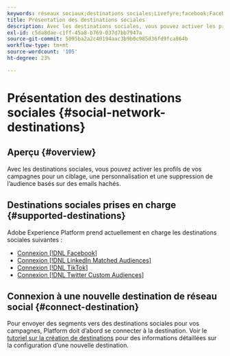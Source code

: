 ```yaml
---
keywords: réseaux sociaux;destinations sociales;Livefyre;facebook;Facebook
title: Présentation des destinations sociales
description: Avec les destinations sociales, vous pouvez activer les profils de vos campagnes pour un ciblage, une personnalisation et une suppression de l’audience basés sur des emails hachés.
exl-id: c5da8dae-c1ff-45a8-b769-037d7bb7947a
source-git-commit: 5095ba2a2c40194aac3b9b0c985d36fd9fca864b
workflow-type: tm+mt
source-wordcount: '105'
ht-degree: 23%

---
```


# Présentation des destinations sociales {#social-network-destinations}

## Aperçu {#overview}

Avec les destinations sociales, vous pouvez activer les profils de vos campagnes pour un ciblage, une personnalisation et une suppression de l’audience basés sur des emails hachés.

## Destinations sociales prises en charge {#supported-destinations}

Adobe Experience Platform prend actuellement en charge les destinations sociales suivantes :

* [Connexion [!DNL Facebook]](facebook.md)
* [Connexion [!DNL LinkedIn Matched Audiences]](linkedin.md)
* [Connexion [!DNL TikTok]](tiktok.md)
* [Connexion [!DNL Twitter Custom Audiences]](twitter.md)

## Connexion à une nouvelle destination de réseau social {#connect-destination}

Pour envoyer des segments vers des destinations sociales pour vos campagnes, Platform doit d’abord se connecter à la destination. Voir le [tutoriel sur la création de destinations](../../ui/connect-destination.md) pour des informations détaillées sur la configuration d’une nouvelle destination.